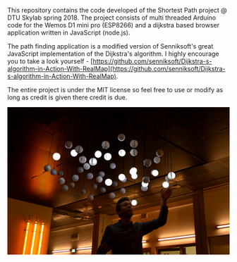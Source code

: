 
This repository contains the code developed of the Shortest Path project @ DTU Skylab spring 2018.
The project consists of multi threaded Arduino code for the Wemos D1 mini pro (ESP8266) and a dijkstra based browser application written in JavaScript (node.js). 

The path finding application is a modified version of Senniksoft's great JavaScript implementation of the Dijkstra's algorithm. I highly encourage you to take a look yourself - [https://github.com/senniksoft/Dijkstra-s-algorithm-in-Action-With-RealMap](https://github.com/senniksoft/Dijkstra-s-algorithm-in-Action-With-RealMap).

The entire project is under the MIT license so feel free to use or modify as long as credit is given there credit is due. 

![alt text](img/img.JPG)
